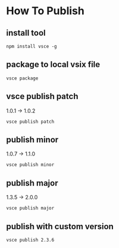 # How To Publish

## install tool

```shell
npm install vsce -g
```

## package to local vsix file

```shell
vsce package
```

## vsce publish patch

1.0.1 -> 1.0.2

```shell
vsce publish patch
```

## publish minor

1.0.7 -> 1.1.0

```shell
vsce publish minor
```

## publish major

1.3.5 -> 2.0.0

```shell
vsce publish major
```

## publish with custom version

```shell
vsce publish 2.3.6
```
